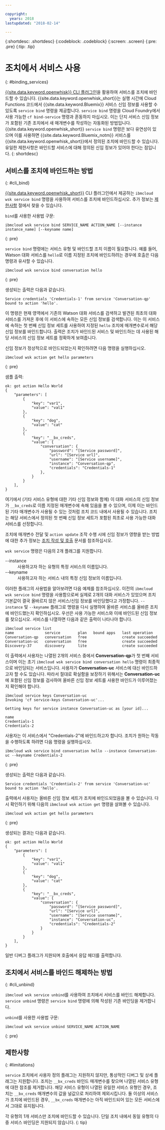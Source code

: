 ```yaml
---

copyright:
  years: 2018
lastupdated: "2018-02-14"

---
```


{:shortdesc: .shortdesc}
{:codeblock: .codeblock}
{:screen: .screen}
{:pre: .pre}
{:tip: .tip}

# 조치에서 서비스 사용
{: #binding_services}

[{{site.data.keyword.openwhisk}} CLI 플러그인](./bluemix_cli.html)을 활용하여 서비스를 조치에 바인드할 수 있습니다. {{site.data.keyword.openwhisk_short}}는 실행 시간에 Cloud Functions 코드에서 {{site.data.keyword.Bluemix}} 서비스 신임 정보를 사용할 수 있도록 `service bind` 명령을 제공합니다. `service bind` 명령을 Cloud Foundry에서 사용 가능한 `cf bind-service` 명령과 혼동하지 마십시오. 이는 단지 서비스 신임 정보가 포함된 기존 조치에서 새 매개변수를 작성하는 자동화된 방법입니다. {{site.data.keyword.openwhisk_short}} `service bind` 명령은 보다 유연성이 있으며 이를 사용하면 {{site.data.keyword.Bluemix_notm}} 서비스를 {{site.data.keyword.openwhisk_short}}에서 정의된 조치에 바인드할 수 있습니다. 유일한 제한사항은 바인드할 서비스에 대해 정의된 신임 정보가 있어야 한다는 점입니다.
{: shortdesc}

## 서비스를 조치에 바인드하는 방법
{: #cli_bind}

[{{site.data.keyword.openwhisk_short}}](./bluemix_cli.html) CLI 플러그인에서 제공하는 `ibmcloud wsk service bind` 명령을 사용하여 서비스를 조치에 바인드하십시오. 추가 정보는 [제한사항](./binding_services.html#limitations) 절에서 찾을 수 있습니다. 

`bind`를 사용한 사용법 구문:
```
ibmcloud wsk service bind SERVICE_NAME ACTION_NAME [--instance instance_name] [--keyname name]
```
{: pre}

`service bind` 명령에는 서비스 유형 및 바인드할 조치 이름이 필요합니다. 예를 들어, Watson 대화 서비스를 `hello`로 이름 지정된 조치에 바인드하려는 경우에 호출은 다음 명령과 유사할 수 있습니다. 
```
ibmcloud wsk service bind conversation hello
```
{: pre}

생성되는 출력은 다음과 같습니다. 
``` 
Service credentials 'Credentials-1' from service 'Conversation-qp' bound to action 'hello'.
```

이 명령은 현재 영역에서 기존의 Watson 대화 서비스를 검색하고 발견된 최초의 대화 서비스를 가져온 후에 이 서비스에 속하는 모든 신임 정보를 검색합니다. 이는 이 서비스에 속하는 첫 번째 신임 정보 세트를 사용하여 지정된 `hello` 조치에 매개변수로서 해당 신임 정보를 바인드합니다. 출력은 조치가 바인드된 서비스 및 바인드하는 데 사용된 해당 서비스의 신임 정보 세트를 정확하게 보여줍니다. 

신임 정보가 정상적으로 바인드되었는지 확인하려면 다음 명령을 실행하십시오. 
```
ibmcloud wsk action get hello parameters
```
{: pre}

샘플 출력:
```
ok: got action Hello World
{
    "parameters": [
        {
            "key": "var1",
            "value": "val1"
        },
        {
            "key": "dog",
            "value": "cat"
        },
        {
            "key": "__bx_creds",
            "value": {
                "conversation": {
                    "password": "[Service password]",
                    "url": "[Service url]",
                    "username": "[Service username]",
                    "instance": "Conversation-qp",
                    "credentials": "Credentials-1"
                },
            }
        }
    ],
}
```

여기에서 (기타 서비스 유형에 대한 기타 신임 정보와 함께) 이 대화 서비스의 신임 정보가 `__bx_creds`로 이름 지정된 매개변수에 속해 있음을 볼 수 있으며, 이제 이는 바인드된 기타 매개변수가 사용될 수 있는 것처럼 조치 코드 내에서 사용될 수 있습니다. 조치는 해당 서비스에서 정의된 첫 번째 신임 정보 세트가 포함된 최초로 사용 가능한 대화 서비스를 선정합니다.  

조치에 매개변수 전달 및 `action update` 조작 수행 시에 신임 정보가 영향을 받는 방법에 대한 추가 정보는 [조치 작성 및 호출](openwhisk_actions.html#openwhisk_pass_params) 문서를 참조하십시오. 

`wsk service` 명령은 다음의 2개 플래그를 지원합니다. 

<dl>
    <dt>--instance</dt>
    <dd>사용하고자 하는 유형의 특정 서비스의 이름입니다. </dd>
    <dt>--keyname</dt>
    <dd>사용하고자 하는 서비스 내의 특정 신임 정보의 이름입니다. </dd>
</dl>

이러한 플래그의 사용법을 알아보려면 다음 예제를 참조하십시오. 이전의 `ibmcloud wsk service bind` 명령을 사용함으로써 실제로 2개의 대화 서비스가 있었으며 조치 기본값이 결국 올바르지 않은 서비스/신임 정보를 바인딩했다고 가정합니다. `--instance` 및 `--keyname` 플래그로 명령을 다시 실행하여 올바른 서비스를 올바른 조치에 바인드했는지 확인하십시오. 우선은 사용 가능한 서비스와 이에 바인드된 신임 정보를 찾으십시오. 서비스를 나열하면 다음과 같은 출력이 나타나야 합니다. 

```
ibmcloud service list
name              service        plan   bound apps   last operation
Conversation-qp   conversation   free                create succeeded
Conversation-uc   conversation   free                create succeeded
Discovery-37      discovery      lite                create succeeded
```

이 출력에서 사용자는 나열된 2개의 서비스 중에서 **Conversation-qp**가 첫 번째 서비스이며 이는 초기 `ibmcloud wsk service bind conversation hello` 명령이 최종적으로 바인딩되는 서비스입니다. 사용자가 **Conversation-uc** 서비스에 대신 바인드하고자 할 수도 있습니다. 따라서 절대로 확실함을 보장하기 위해서는 **Conversation-uc**에 포함된 신임 정보를 검사하여 올바른 신임 정보 세트를 사용한 바인드가 이루어졌는지 확인해야 합니다. 

```
ibmcloud service keys Conversation-uc
Invoking 'cf service-keys Conversation-uc'...

Getting keys for service instance Conversation-uc as [your id]...

name
Credentials-1
Credentials-2
```

사용자는 이 서비스에서 "Credentials-2"에 바인드하고자 합니다. 조치가 원하는 작동을 수행하도록 하려면 다음 명령을 실행하십시오. 
```
ibmcloud wsk service bind conversation hello --instance Conversation-uc --keyname Credentials-2
```
{: pre}

생성되는 출력은 다음과 같습니다. 
```
Service credentials 'Credentials-2' from service 'Conversation-uc' bound to action 'hello'.
```

출력에서 사용자는 올바른 신임 정보 세트가 조치에 바인드되었음을 볼 수 있습니다. 다시 확인하기 위해 다음의 `ibmcloud wsk action get` 명령을 살펴볼 수 있습니다. 
```
ibmcloud wsk action get hello parameters
```
{: pre}

생성되는 결과는 다음과 같습니다. 
```
ok: got action Hello World
{
    "parameters": [
        {
            "key": "var1",
            "value": "val1"
        },
        {
            "key": "dog",
            "value": "cat"
        },
        {
            "key": "__bx_creds",
            "value": {
                "conversation": {
                    "password": "[Service password]",
                    "url": "[Service url]",
                    "username": "[Service username]",
                    "instance": "Conversation-uc",
                    "credentials": "Credentials-2"
                }
            }
        }
    ],
}
```

일반 디버그 플래그가 지원되며 호출에서 응답 헤더를 출력합니다. 

## 조치에서 서비스를 바인드 해제하는 방법
{: #cli_unbind}

`ibmcloud wsk service unbind`를 사용하여 조치에서 서비스를 바인드 해제합니다. `service unbind` 명령은 `service bind` 명령에 의해 작성된 기존 바인딩을 제거합니다. 

`unbind`를 사용한 사용법 구문:
```
ibmcloud wsk service unbind SERVICE_NAME ACTION_NAME
```
{: pre}

## 제한사항
{: #limitations}

`service` 조치에서 사용자 정의 플래그는 지원하지 않지만, 통상적인 디버그 및 상세 플래그는 지원합니다. 조치는 `__bx_creds` 바인드 매개변수를 찾으며 나열된 서비스 유형에 대한 참조를 제거합니다. 해당 서비스 유형이 나열된 유일한 서비스 유형인 경우, 조치는 `__bx_creds` 매개변수의 값을 널값으로 처리하여 제외시킵니다. 둘 이상의 서비스가 조치에 바인드된 경우, `__bx_creds` 매개변수는 아직 바인드되어 있는 모든 서비스에서 그대로 유지됩니다. 

각 유형의 1개 서비스만 조치에 바인드할 수 있습니다. 단일 조치 내에서 동일 유형의 다중 서비스 바인딩은 지원되지 않습니다.
{: tip}

